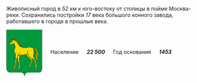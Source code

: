 <!--2021-10-27 00:46:01-->
Живописный город в *52* км к юго-востоку от столицы в пойме Москва-реки.
Сохранились постройки *17* века большого конного завода, работавшего в городе в прошлые века.

<img src="Bronnitsy.png" align="middle" width="96px"> &emsp; 
Население &emsp; ***22 500*** &emsp;
Год основания &emsp; ***1453***